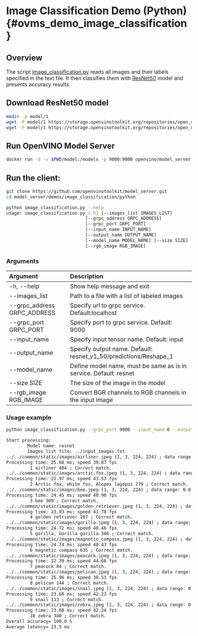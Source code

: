 # Image Classification Demo (Python) {#ovms_demo_image_classification}

## Overview

The script [image_classification.py](https://github.com/openvinotoolkit/model_server/blob/releases/2024/3/demos/image_classification/python/image_classification.py) reads all images and their labels specified in the text file. It then classifies them with [ResNet50](https://docs.openvino.ai/2023.1/omz_models_model_resnet50_binary_0001.html) model and presents accuracy results.


## Download ResNet50 model

```bash
mkdir -p model/1
wget -P model/1 https://storage.openvinotoolkit.org/repositories/open_model_zoo/2022.1/models_bin/2/resnet50-binary-0001/FP32-INT1/resnet50-binary-0001.bin
wget -P model/1 https://storage.openvinotoolkit.org/repositories/open_model_zoo/2022.1/models_bin/2/resnet50-binary-0001/FP32-INT1/resnet50-binary-0001.xml
```

## Run OpenVINO Model Server
```bash
docker run -d -v $PWD/model:/models -p 9000:9000 openvino/model_server:latest --model_path /models --model_name resnet --port 9000
```

## Run the client:
```bash
git clone https://github.com/openvinotoolkit/model_server.git
cd model_server/demos/image_classification/python

python image_classification.py --help
usage: image_classification.py [-h] [--images_list IMAGES_LIST]
                              [--grpc_address GRPC_ADDRESS]
                              [--grpc_port GRPC_PORT]
                              [--input_name INPUT_NAME]
                              [--output_name OUTPUT_NAME]
                              [--model_name MODEL_NAME] [--size SIZE]
                              [--rgb_image RGB_IMAGE]
```

### Arguments

| Argument      | Description |
| :---        |    :----   |
| -h, --help       | Show help message and exit       |
| --images_list   |   Path to a file with a list of labeled images      |
| --grpc_address GRPC_ADDRESS | Specify url to grpc service. Default:localhost | 
| --grpc_port GRPC_PORT | Specify port to grpc service. Default: 9000 |
| --input_name | Specify input tensor name. Default: input |
| --output_name | Specify output name. Default: resnet_v1_50/predictions/Reshape_1 |
| --model_name | Define model name, must be same as is in service. Default: resnet|
| --size SIZE  | The size of the image in the model|
| --rgb_image RGB_IMAGE | Convert BGR channels to RGB channels in the input image |

### Usage example

```bash
python image_classification.py --grpc_port 9000 --input_name 0 --output_name 1463 --images_list ../input_images.txt

Start processing:
        Model name: resnet
        Images list file: ../input_images.txt
../../common/static/images/airliner.jpeg (1, 3, 224, 224) ; data range: 0.0 : 255.0
Processing time: 25.08 ms; speed 39.87 fps
         1 airliner 404 ; Correct match.
../../common/static/images/arctic-fox.jpeg (1, 3, 224, 224) ; data range: 0.0 : 255.0
Processing time: 22.97 ms; speed 43.53 fps
         2 Arctic fox, white fox, Alopex lagopus 279 ; Correct match.
../../common/static/images/bee.jpeg (1, 3, 224, 224) ; data range: 0.0 : 255.0
Processing time: 24.45 ms; speed 40.90 fps
         3 bee 309 ; Correct match.
../../common/static/images/golden_retriever.jpeg (1, 3, 224, 224) ; data range: 0.0 : 255.0
Processing time: 23.93 ms; speed 41.78 fps
         4 golden retriever 207 ; Correct match.
../../common/static/images/gorilla.jpeg (1, 3, 224, 224) ; data range: 0.0 : 255.0
Processing time: 24.72 ms; speed 40.46 fps
         5 gorilla, Gorilla gorilla 366 ; Correct match.
../../common/static/images/magnetic_compass.jpeg (1, 3, 224, 224) ; data range: 0.0 : 247.0
Processing time: 24.74 ms; speed 40.43 fps
         6 magnetic compass 635 ; Correct match.
../../common/static/images/peacock.jpeg (1, 3, 224, 224) ; data range: 0.0 : 255.0
Processing time: 22.39 ms; speed 44.66 fps
         7 peacock 84 ; Correct match.
../../common/static/images/pelican.jpeg (1, 3, 224, 224) ; data range: 0.0 : 255.0
Processing time: 25.96 ms; speed 38.53 fps
         8 pelican 144 ; Correct match.
../../common/static/images/snail.jpeg (1, 3, 224, 224) ; data range: 0.0 : 248.0
Processing time: 23.68 ms; speed 42.23 fps
         9 snail 113 ; Correct match.
../../common/static/images/zebra.jpeg (1, 3, 224, 224) ; data range: 0.0 : 255.0
Processing time: 23.68 ms; speed 42.24 fps
         10 zebra 340 ; Correct match.
Overall accuracy= 100.0 %
Average latency= 23.5 ms
```




